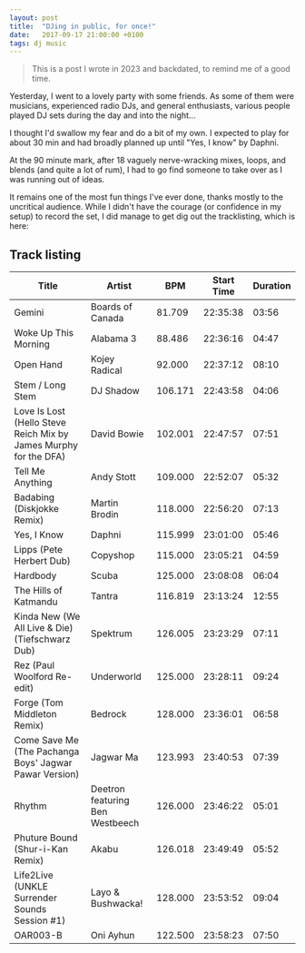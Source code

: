 ```yaml
---
layout: post
title:  "DJing in public, for once!"
date:   2017-09-17 21:00:00 +0100
tags: dj music
---
```


> This is a post I wrote in 2023 and backdated, to remind me of a good time.

Yesterday, I went to a lovely party with some friends. As some of them were musicians, experienced radio DJs, and general enthusiasts, various people played DJ sets during the day and into the night...

I thought I'd swallow my fear and do a bit of my own. I expected to play for about 30 min and had broadly planned up until "Yes, I know" by Daphni.

At the 90 minute mark, after 18 vaguely nerve-wracking mixes, loops, and blends (and quite a lot of rum), I had to go find someone to take over as I was running out of ideas.

It remains one of the most fun things I've ever done, thanks mostly to the uncritical audience. While I didn't have the courage (or confidence in my setup) to record the set, I did manage to get dig out  the tracklisting, which is here:

## Track listing

| Title                                                            | Artist                          | BPM     | Start Time | Duration |
|------------------------------------------------------------------|---------------------------------|---------|------------|----------|
| Gemini                                                           | Boards of Canada                | 81.709  | 22:35:38   | 03:56    |
| Woke Up This Morning                                             | Alabama 3                       | 88.486  | 22:36:16   | 04:47    |
| Open Hand                                                        | Kojey Radical                   | 92.000  | 22:37:12   | 08:10    |
| Stem / Long Stem                                                 | DJ Shadow                       | 106.171 | 22:43:58   | 04:06    |
| Love Is Lost (Hello Steve Reich Mix by James Murphy for the DFA) | David Bowie                     | 102.001 | 22:47:57   | 07:51    |
| Tell Me Anything                                                 | Andy Stott                      | 109.000 | 22:52:07   | 05:32    |
| Badabing (Diskjokke Remix)                                       | Martin Brodin                   | 118.000 | 22:56:20   | 07:13    |
| Yes, I Know                                                      | Daphni                          | 115.999 | 23:01:00   | 05:46    |
| Lipps (Pete Herbert Dub)                                         | Copyshop                        | 115.000 | 23:05:21   | 04:59    |
| Hardbody                                                         | Scuba                           | 125.000 | 23:08:08   | 06:04    |
| The Hills of Katmandu                                            | Tantra                          | 116.819 | 23:13:24   | 12:55    |
| Kinda New (We All Live & Die) (Tiefschwarz Dub)                  | Spektrum                        | 126.005 | 23:23:29   | 07:11    |
| Rez (Paul Woolford Re-edit)                                      | Underworld                      | 125.000 | 23:28:11   | 09:24    |
| Forge (Tom Middleton Remix)                                      | Bedrock                         | 128.000 | 23:36:01   | 06:58    |
| Come Save Me (The Pachanga Boys' Jagwar Pawar Version)           | Jagwar Ma                       | 123.993 | 23:40:53   | 07:39    |
| Rhythm                                                           | Deetron featuring Ben Westbeech | 126.000 | 23:46:22   | 05:01    |
| Phuture Bound (Shur-i-Kan Remix)                                 | Akabu                           | 126.018 | 23:49:49   | 05:52    |
| Life2Live (UNKLE Surrender Sounds Session \#1)                   | Layo & Bushwacka!               | 128.000 | 23:53:52   | 09:04    |
| OAR003-B                                                         | Oni Ayhun                       | 122.500 | 23:58:23   | 07:50    |

